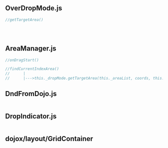 ## OverDropMode.js
```js
//getTargetArea()





```

## AreaManager.js
```js
//onDragStart()

//findCurrentIndexArea()
//      |
//      |--->this._dropMode.getTargetArea(this._areaList, coords, this._currentIndexArea);

```

## DndFromDojo.js
```js
```

## DropIndicator.js
```js
```

## dojox/layout/GridContainer

